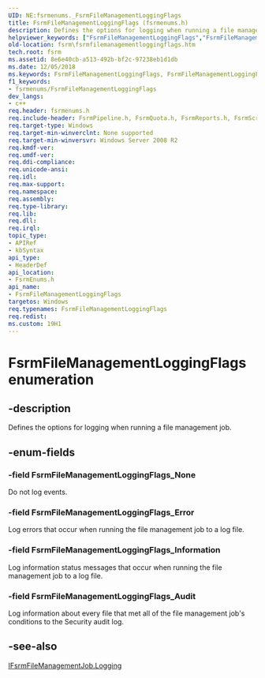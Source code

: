 ```yaml
---
UID: NE:fsrmenums._FsrmFileManagementLoggingFlags
title: FsrmFileManagementLoggingFlags (fsrmenums.h)
description: Defines the options for logging when running a file management job.
helpviewer_keywords: ["FsrmFileManagementLoggingFlags","FsrmFileManagementLoggingFlags enumeration [File Server Resource Manager]","FsrmFileManagementLoggingFlags_Audit","FsrmFileManagementLoggingFlags_Error","FsrmFileManagementLoggingFlags_Information","FsrmFileManagementLoggingFlags_None","fs.fsrmfilemanagementloggingflags","fsrm.fsrmfilemanagementloggingflags","fsrmenums/FsrmFileManagementLoggingFlags","fsrmenums/FsrmFileManagementLoggingFlags_Audit","fsrmenums/FsrmFileManagementLoggingFlags_Error","fsrmenums/FsrmFileManagementLoggingFlags_Information","fsrmenums/FsrmFileManagementLoggingFlags_None"]
old-location: fsrm\fsrmfilemanagementloggingflags.htm
tech.root: fsrm
ms.assetid: 8e6e40cb-a513-492b-bf2c-97238eb1d1db
ms.date: 12/05/2018
ms.keywords: FsrmFileManagementLoggingFlags, FsrmFileManagementLoggingFlags enumeration [File Server Resource Manager], FsrmFileManagementLoggingFlags_Audit, FsrmFileManagementLoggingFlags_Error, FsrmFileManagementLoggingFlags_Information, FsrmFileManagementLoggingFlags_None, fs.fsrmfilemanagementloggingflags, fsrm.fsrmfilemanagementloggingflags, fsrmenums/FsrmFileManagementLoggingFlags, fsrmenums/FsrmFileManagementLoggingFlags_Audit, fsrmenums/FsrmFileManagementLoggingFlags_Error, fsrmenums/FsrmFileManagementLoggingFlags_Information, fsrmenums/FsrmFileManagementLoggingFlags_None
f1_keywords:
- fsrmenums/FsrmFileManagementLoggingFlags
dev_langs:
- c++
req.header: fsrmenums.h
req.include-header: FsrmPipeline.h, FsrmQuota.h, FsrmReports.h, FsrmScreen.h
req.target-type: Windows
req.target-min-winverclnt: None supported
req.target-min-winversvr: Windows Server 2008 R2
req.kmdf-ver: 
req.umdf-ver: 
req.ddi-compliance: 
req.unicode-ansi: 
req.idl: 
req.max-support: 
req.namespace: 
req.assembly: 
req.type-library: 
req.lib: 
req.dll: 
req.irql: 
topic_type:
- APIRef
- kbSyntax
api_type:
- HeaderDef
api_location:
- FsrmEnums.h
api_name:
- FsrmFileManagementLoggingFlags
targetos: Windows
req.typenames: FsrmFileManagementLoggingFlags
req.redist: 
ms.custom: 19H1
---
```


# FsrmFileManagementLoggingFlags enumeration


## -description


Defines the options for logging when running a file management job.


## -enum-fields




### -field FsrmFileManagementLoggingFlags_None

Do not log events.


### -field FsrmFileManagementLoggingFlags_Error

Log errors that occur when running the file management job to a log file.


### -field FsrmFileManagementLoggingFlags_Information

Log information status messages that occur when running the file management job to a log file.


### -field FsrmFileManagementLoggingFlags_Audit

Log information about every file that met all of the file management job's conditions to the Security audit 
      log.


## -see-also




<a href="https://docs.microsoft.com/previous-versions/windows/desktop/api/fsrmreports/nf-fsrmreports-ifsrmfilemanagementjob-get_logging">IFsrmFileManagementJob.Logging</a>
 

 

